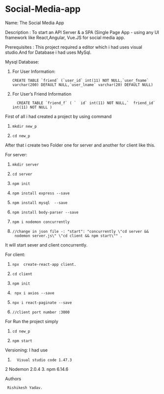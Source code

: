 # Social-Media-app
Name:
The Social Media App

Description :
To start an API Server & a SPA (Single Page App - using any UI framework like React,Angular, Vue.JS for social media app.

Prerequisites :
This project required a editor which i had uses visual studio.And for Database i had  uses MySql.

Mysql Database:
  
1. For User Information:

       CREATE TABLE `friend` (`user_id` int(11) NOT NULL,`user_fname` varchar(200) DEFAULT NULL,`user_lname` varchar(20) DEFAULT NULL)

2.  For User’s Friend Information

          CREATE TABLE `friend_f` ( `  id` int(11) NOT NULL,`  friend_id` int(11) NOT NULL ) 

First of all i had created a project by using command

1.     mkdir new_p
2.     cd new_p

After that i create two Folder one for server and another for client like  this.

For server:
1.     mkdir server
2.     cd server
3.     npm init
4.     npm install express --save
5.     npm install mysql  --save
6.     npm install body-parser --save
7.     npm i nodemon concurrently
8.     //change in json file -: "start": "concurrently \"cd server &&
        nodemon server.js\" \"cd client && npm start\"" .
It will start sever and client concurrently.
 

For client:

1.     npx  create-react-app client.
2.     cd client
3.     npm init
4.      npx i axios --save
5.     npx i react-paginate --save
6.     //client port number :3000

For Run the project simply
1.     cd new_p
2.     npm start


 Versioning:
I had use

1.       Visual studio code 1.47.3
2         Nodemon 2.0.4
3.        npm 6.14.6



Authors

     Rishikesh Yadav.
